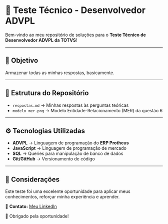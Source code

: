 # 🚀 Teste Técnico - Desenvolvedor ADVPL  

Bem-vindo ao meu repositório de soluções para o **Teste Técnico de Desenvolvedor ADVPL da TOTVS**!

---

## 📌 Objetivo  

Armazenar todas as minhas respostas, basicamente.

---

## 📂 Estrutura do Repositório  

- `respostas.md` → Minhas respostas às perguntas teóricas  
- `modelo_mer.png` → Modelo Entidade-Relacionamento (MER) da questão 6  

---

## ⚙️ Tecnologias Utilizadas  

- **ADVPL** → Linguagem de programação do **ERP Protheus**  
- **JavaScript** → Linguagem de programação de mercado
- **SQL** → Queries para manipulação de banco de dados  
- **Git/GitHub** → Versionamento de código  

---

## 📢 Considerações

Este teste foi uma excelente oportunidade para aplicar meus conhecimentos, reforçar minha experiência e aprender.

🔗 **Contato:** [Meu LinkedIn](https://www.linkedin.com/in/filipe-f-70941690/)

🚀 Obrigado pela oportunidade!
